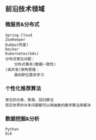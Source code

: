 ## 前沿技术领域

### 微服务&分布式
``` 
Spring Cloud
ZooKeeper
Dubbo(阿里)
Docker
Kubernetes(k8s)
分布式常见问题：
    分布式事务(数据一致性)
(高并发)架构思路：
    面向职位需求学习
```

### 个性化推荐算法
```
常见的分类、聚类、回归算法
现实世界的许多问题都可以用抽象的数学算法来解决
```

### 数据挖掘&分析
```
Python
ELK
```